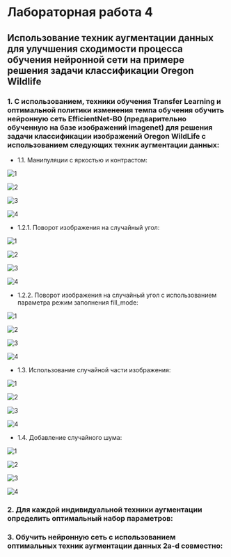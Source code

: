 Лабораторная работа 4
===
Использование техник аугментации данных для улучшения сходимости процесса обучения нейронной сети на примере решения задачи классификации Oregon Wildlife
---
### 1. С использованием, техники обучения Transfer Learning и оптимальной политики изменения темпа обучения обучить нейронную сеть EfficientNet-B0 (предварительно обученную на базе изображений imagenet) для решения задачи классификации изображений Oregon WildLife с использованием следующих техник аугментации данных:

* 1.1. Манипуляции с яркостью и контрастом:

![1](https://user-images.githubusercontent.com/59210216/112891891-569b6d00-90e1-11eb-8e33-98bc49e92090.jpg)

![2](https://user-images.githubusercontent.com/59210216/112891910-5ac78a80-90e1-11eb-8d88-f346bc7d0fe8.jpg)

![3](https://user-images.githubusercontent.com/59210216/112891917-5e5b1180-90e1-11eb-98ce-dcc23772a265.jpg)

![4](https://user-images.githubusercontent.com/59210216/112891925-61560200-90e1-11eb-8cdc-35633ac32de9.jpg)

* 1.2.1. Поворот изображения на случайный угол:

![1](https://user-images.githubusercontent.com/59210216/112891940-67e47980-90e1-11eb-833b-698282ae106b.jpg)

![2](https://user-images.githubusercontent.com/59210216/112891958-6c109700-90e1-11eb-95cb-fb90d71b4952.jpg)

![3](https://user-images.githubusercontent.com/59210216/112891971-6f0b8780-90e1-11eb-9a98-ecb10def79d8.jpg)

![4](https://user-images.githubusercontent.com/59210216/112891983-729f0e80-90e1-11eb-9cbc-5528a712b34a.jpg)

* 1.2.2. Поворот изображения на случайный угол с использованием параметра режим заполнения fill_mode:

![1](https://user-images.githubusercontent.com/59210216/112892004-792d8600-90e1-11eb-8478-94fb9a0e0294.jpg)

![2](https://user-images.githubusercontent.com/59210216/112892025-7fbbfd80-90e1-11eb-964b-a1802b1a1794.jpg)

![3](https://user-images.githubusercontent.com/59210216/112892050-8480b180-90e1-11eb-982a-e0acc17f6bf9.jpg)

![4](https://user-images.githubusercontent.com/59210216/112892056-877ba200-90e1-11eb-894b-d37c7644c413.jpg)

* 1.3. Использование случайной части изображения:

![1](https://user-images.githubusercontent.com/59210216/112892077-8e0a1980-90e1-11eb-8d4f-a022a2c38c92.jpg)

![2](https://user-images.githubusercontent.com/59210216/112892099-95312780-90e1-11eb-8057-060d4a0c3f12.jpg)

![3](https://user-images.githubusercontent.com/59210216/112892113-98c4ae80-90e1-11eb-82c5-4267994b0dde.jpg)

![4](https://user-images.githubusercontent.com/59210216/112892122-9bbf9f00-90e1-11eb-8ed6-e0719ca91765.jpg)

* 1.4. Добавление случайного шума:

![1](https://user-images.githubusercontent.com/59210216/112892150-a417da00-90e1-11eb-900f-1d0dbc14ca78.jpg)

![2](https://user-images.githubusercontent.com/59210216/112892160-a712ca80-90e1-11eb-8b7d-315c8e87a5d8.jpg)

![3](https://user-images.githubusercontent.com/59210216/112892166-a9752480-90e1-11eb-98c1-fe7b07921e05.jpg)

![4](https://user-images.githubusercontent.com/59210216/112892177-ab3ee800-90e1-11eb-88f6-ce7421ae168b.jpg)



### 2. Для каждой индивидуальной техники аугментации определить оптимальный набор параметров:

### 3. Обучить нейронную сеть с использованием оптимальных техник аугментации данных 2a-d совместно:
